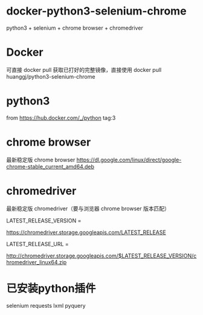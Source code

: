 # docker-python3-selenium-chrome

python3 + selenium + chrome browser + chromedriver

# Docker

可直接 docker pull 获取已打好的完整镜像，直接使用
docker pull huanggj/python3-selenium-chrome

# python3

from https://hub.docker.com/_/python
tag:3

# chrome browser

最新稳定版 chrome browser
https://dl.google.com/linux/direct/google-chrome-stable_current_amd64.deb

# chromedriver

最新稳定版 chromedriver（要与浏览器 chrome browser 版本匹配）

LATEST_RELEASE_VERSION = 

https://chromedriver.storage.googleapis.com/LATEST_RELEASE
  
LATEST_RELEASE_URL = 

http://chromedriver.storage.googleapis.com/$LATEST_RELEASE_VERSION/chromedriver_linux64.zip

# 已安装python插件

selenium
requests
lxml
pyquery
